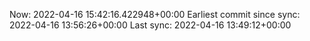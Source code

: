 Now: 2022-04-16 15:42:16.422948+00:00 Earliest commit since sync: 2022-04-16 13:56:26+00:00 Last sync: 2022-04-16 13:49:12+00:00
